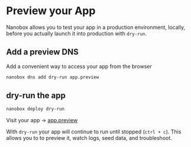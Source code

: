 # Preview your App

Nanobox allows you to test your app in a production environment, locally, before you actually launch it into production with `dry-run`.

## Add a preview DNS
Add a convenient way to access your app from the browser

```bash
nanobox dns add dry-run app.preview
```

## dry-run the app

```bash
nanobox deploy dry-run
```

Visit your app -> <a href="http://app.preview" target="\_blank">app.preview</a>

With `dry-run` your app will continue to run until stopped (`ctrl + c`). This allows you to to preview it, watch logs, seed data, and troubleshoot.
